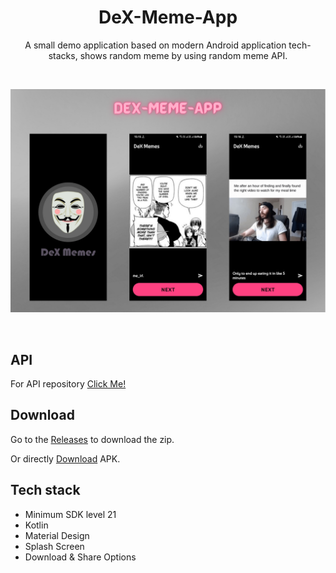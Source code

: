<h1 align="center">DeX-Meme-App</h1>
<p align="center">
A small demo application based on modern Android application tech-stacks, shows random meme by using random meme API.
</p>
<br>
<p align="center">
<img src="/images/preview.png"/>
</p>
<br>

## API 

For API repository [Click Me!](https://github.com/D3vd/Meme_Api) 

## Download

Go to the [Releases](https://github.com/deveshp007/DeX-Meme-App/releases/tag/Download-APK) to download the zip.

Or directly [Download](https://github.com/deveshp007/DeX-Meme-App/releases/download/v1.0.1/dex-meme.apk) APK.

## Tech stack

- Minimum SDK level 21
- Kotlin
- Material Design
- Splash Screen
- Download & Share Options
